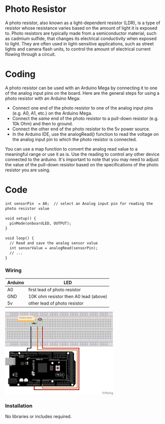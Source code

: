 # Photo Resistor

A photo resistor, also known as a light-dependent resistor (LDR), is a type of resistor whose resistance varies based on the amount of light it is exposed to. Photo resistors are typically made from a semiconductor material, such as cadmium sulfide, that changes its electrical conductivity when exposed to light. They are often used in light-sensitive applications, such as street lights and camera flash units, to control the amount of electrical current flowing through a circuit.

# Coding
A photo resistor can be used with an Arduino Mega by connecting it to one of the analog input pins on the board.
Here are the general steps for using a photo resistor with an Arduino Mega:

* Connect one end of the photo resistor to one of the analog input pins (e.g. A0, A1, etc.) on the Arduino Mega.
* Connect the *same* end of the photo resistor to a pull-down resistor (e.g. 10k Ohm) and then to ground.
* Connect the other end of the photo resistor to the 5v power source.
* In the Arduino IDE, use the analogRead() function to read the voltage on the analog input pin to which the photo resistor is connected.

You can use a map function to convert the analog read value to a meaningful range or use it as is.
Use the reading to control any other device connected to the arduino.
It's important to note that you may need to adjust the value of the pull-down resistor based on the specifications of the photo resistor you are using.
# Code
```
int sensorPin  = A0;  // select an Analog input pin for reading the photo resistor value

void setup() {
  pinMode(onboardLED, OUTPUT);
}

void loop() {
  // Read and save the analog sensor value
  int sensorValue = analogRead(sensorPin);
  // ...
}
```

### Wiring
| Arduino | LED |
| --- | --- |
| A0 | first lead of photo resistor |
| GND | 10K ohm resistor then A0 lead (above) |
| 5v | other lead of photo resistor |

<img src="PhotoResistor.png" width="350">

### Installation
No libraries or includes required.
